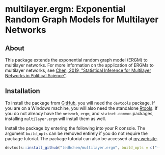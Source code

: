 
<!-- README.md is generated from README.Rmd. Please edit that file -->
multilayer.ergm: Exponential Random Graph Models for Multilayer Networks
========================================================================

About
-----

This package extends the exponential random graph model (ERGM) to multilayer networks. For more information on the application of ERGMs to multilayer networks, see [Chen, 2019, "Statistical Inference for Multilayer Networks in Political Science"](https://papers.ssrn.com/sol3/papers.cfm?abstract_id=3189835).

Installation
------------

To install the package from [GitHub](https://github.com/tedhchen/multilayer.ergm), you will need the `devtools` package. If you are on a Windows machine, you will also need the standalone [Rtools](https://cran.r-project.org/bin/windows/Rtools/). If you do not already have the `network`, `ergm`, and `statnet.common` packages, installing `multilayer.ergm` will install them as well.

Install the package by entering the following into your R console. The argument `build_opts` can be removed entirely if you do not require the package tutorial. The package tutorial can also be accessed at [my website](https://tedhchen.com/pages/policy_multiplex.html).

``` r
devtools::install_github("tedhchen/multilayer.ergm", build_opts = c("--no-resave-data", "--no-manual"))
```
